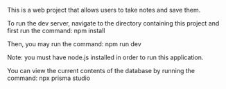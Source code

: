 This is a web project that allows users to take notes and save them.

To run the dev server, navigate to the directory containing this project and first run the command:
npm install

Then, you may run the command:
npm run dev

Note: you must have node.js installed in order to run this application.

You can view the current contents of the database by running the command:
npx prisma studio